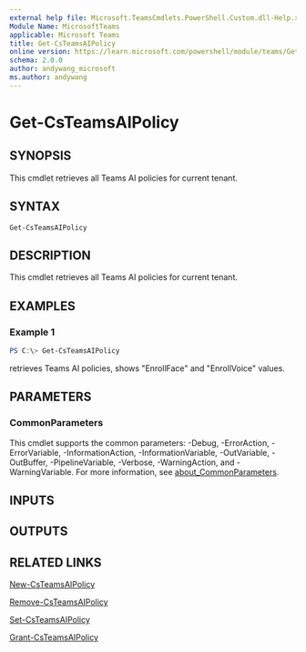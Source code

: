 ```yaml
---
external help file: Microsoft.TeamsCmdlets.PowerShell.Custom.dll-Help.xml
Module Name: MicrosoftTeams
applicable: Microsoft Teams
title: Get-CsTeamsAIPolicy
online version: https://learn.microsoft.com/powershell/module/teams/Get-CsTeamsAIPolicy
schema: 2.0.0
author: andywang_microsoft
ms.author: andywang
---
```


# Get-CsTeamsAIPolicy

## SYNOPSIS

This cmdlet retrieves all Teams AI policies for current tenant.

## SYNTAX

```
Get-CsTeamsAIPolicy
```

## DESCRIPTION

This cmdlet retrieves all Teams AI policies for current tenant.

## EXAMPLES

### Example 1
```powershell
PS C:\> Get-CsTeamsAIPolicy
```

retrieves Teams AI policies, shows "EnrollFace" and "EnrollVoice" values.

## PARAMETERS

### CommonParameters
This cmdlet supports the common parameters: -Debug, -ErrorAction, -ErrorVariable, -InformationAction, -InformationVariable, -OutVariable, -OutBuffer, -PipelineVariable, -Verbose, -WarningAction, and -WarningVariable. For more information, see [about_CommonParameters](https://go.microsoft.com/fwlink/?LinkID=113216).

## INPUTS

## OUTPUTS

## RELATED LINKS

[New-CsTeamsAIPolicy](New-CsTeamsAIPolicy.md)

[Remove-CsTeamsAIPolicy](Remove-CsTeamsAIPolicy.yml)

[Set-CsTeamsAIPolicy](Set-CsTeamsAIPolicy.yml)

[Grant-CsTeamsAIPolicy](Grant-CsTeamsAIPolicy.yml)